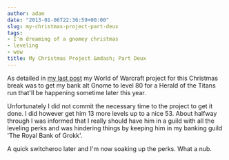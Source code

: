```yaml
---
author: adam
date: "2013-01-06T22:36:59+00:00"
slug: my-christmas-project-part-deux
tags:
- I'm dreaming of a gnomey christmas
- leveling
- wow
title: My Christmas Project &mdash; Part Deux
---
```


As detailed in [my last post](http://realmenweardress.es/2012/12/my-christmas-project/ "My Christmas Project") my World of Warcraft project for this Christmas break was to get my bank alt Gnome to level 80 for a Herald of the Titans run that'll be happening sometime later this year.

Unfortunately I did not commit the necessary time to the project to get it done. I did however get him 13 more levels up to a nice 53. About halfway through I was informed that I really should have him in a guild with all the leveling perks and was hindering things by keeping him in my banking guild 'The Royal Bank of Grokk'.

A quick switcheroo later and I'm now soaking up the perks. What a nub.